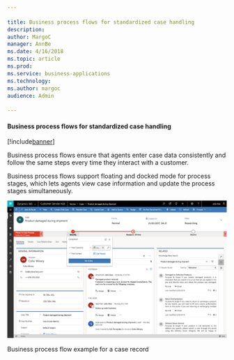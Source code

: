 ```yaml
---

title: Business process flows for standardized case handling
description: 
author: MargoC
manager: AnnBe
ms.date: 4/16/2018
ms.topic: article
ms.prod: 
ms.service: business-applications
ms.technology: 
ms.author: margoc
audience: Admin

---
```

#### Business process flows for standardized case handling

[!include[banner](../../../includes/banner.md)]


Business process flows ensure that agents enter case data consistently and
follow the same steps every time they interact with a customer.

Business process flows support floating and docked mode for process stages,
which lets agents view case information and update the process stages
simultaneously.

![A screenshot of a business process flow example for a case record](media/business-process-flows-for-standardized-case-handling-1.png "A screenshot of a business process flow example for a case record")
<!-- picture -->


Business process flow example for a case record


